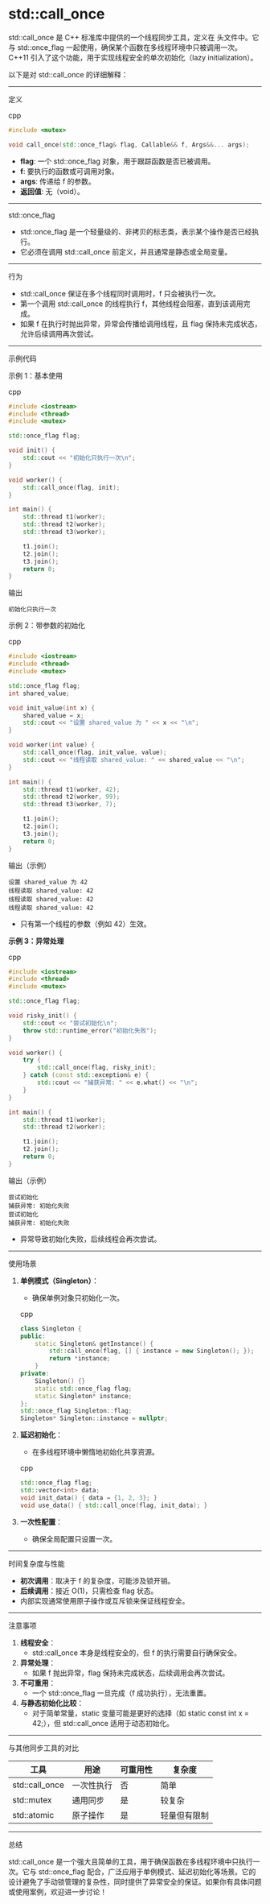 # std::call_once

std::call_once 是 C++ 标准库中提供的一个线程同步工具，定义在 <mutex> 头文件中。它与 std::once_flag 一起使用，确保某个函数在多线程环境中只被调用一次。C++11 引入了这个功能，用于实现线程安全的单次初始化（lazy initialization）。

以下是对 std::call_once 的详细解释：

------

定义

cpp

```cpp
#include <mutex>

void call_once(std::once_flag& flag, Callable&& f, Args&&... args);
```

- **flag**: 一个 std::once_flag 对象，用于跟踪函数是否已被调用。
- **f**: 要执行的函数或可调用对象。
- **args**: 传递给 f 的参数。
- **返回值**: 无（void）。

------

std::once_flag

- std::once_flag 是一个轻量级的、非拷贝的标志类，表示某个操作是否已经执行。
- 它必须在调用 std::call_once 前定义，并且通常是静态或全局变量。

------

行为

- std::call_once 保证在多个线程同时调用时，f 只会被执行一次。
- 第一个调用 std::call_once 的线程执行 f，其他线程会阻塞，直到该调用完成。
- 如果 f 在执行时抛出异常，异常会传播给调用线程，且 flag 保持未完成状态，允许后续调用再次尝试。

------

示例代码

示例 1：基本使用

cpp

```cpp
#include <iostream>
#include <thread>
#include <mutex>

std::once_flag flag;

void init() {
    std::cout << "初始化只执行一次\n";
}

void worker() {
    std::call_once(flag, init);
}

int main() {
    std::thread t1(worker);
    std::thread t2(worker);
    std::thread t3(worker);

    t1.join();
    t2.join();
    t3.join();
    return 0;
}
```

输出

```text
初始化只执行一次
```

示例 2：带参数的初始化

cpp

```cpp
#include <iostream>
#include <thread>
#include <mutex>

std::once_flag flag;
int shared_value;

void init_value(int x) {
    shared_value = x;
    std::cout << "设置 shared_value 为 " << x << "\n";
}

void worker(int value) {
    std::call_once(flag, init_value, value);
    std::cout << "线程读取 shared_value: " << shared_value << "\n";
}

int main() {
    std::thread t1(worker, 42);
    std::thread t2(worker, 99);
    std::thread t3(worker, 7);

    t1.join();
    t2.join();
    t3.join();
    return 0;
}
```

输出（示例）

```text
设置 shared_value 为 42
线程读取 shared_value: 42
线程读取 shared_value: 42
线程读取 shared_value: 42
```

- 只有第一个线程的参数（例如 42）生效。

**示例 3：异常处理**

cpp

```cpp
#include <iostream>
#include <thread>
#include <mutex>

std::once_flag flag;

void risky_init() {
    std::cout << "尝试初始化\n";
    throw std::runtime_error("初始化失败");
}

void worker() {
    try {
        std::call_once(flag, risky_init);
    } catch (const std::exception& e) {
        std::cout << "捕获异常: " << e.what() << "\n";
    }
}

int main() {
    std::thread t1(worker);
    std::thread t2(worker);

    t1.join();
    t2.join();
    return 0;
}
```

输出（示例）

```text
尝试初始化
捕获异常: 初始化失败
尝试初始化
捕获异常: 初始化失败
```

- 异常导致初始化失败，后续线程会再次尝试。

------

使用场景

1. **单例模式（Singleton）**：

   - 确保单例对象只初始化一次。

   cpp

   ```cpp
   class Singleton {
   public:
       static Singleton& getInstance() {
           std::call_once(flag, [] { instance = new Singleton(); });
           return *instance;
       }
   private:
       Singleton() {}
       static std::once_flag flag;
       static Singleton* instance;
   };
   std::once_flag Singleton::flag;
   Singleton* Singleton::instance = nullptr;
   ```

2. **延迟初始化**：

   - 在多线程环境中懒惰地初始化共享资源。

   cpp

   ```cpp
   std::once_flag flag;
   std::vector<int> data;
   void init_data() { data = {1, 2, 3}; }
   void use_data() { std::call_once(flag, init_data); }
   ```

3. **一次性配置**：

   - 确保全局配置只设置一次。

------

时间复杂度与性能

- **初次调用**：取决于 f 的复杂度，可能涉及锁开销。
- **后续调用**：接近 O(1)，只需检查 flag 状态。
- 内部实现通常使用原子操作或互斥锁来保证线程安全。

------

注意事项

1. **线程安全**：
   - std::call_once 本身是线程安全的，但 f 的执行需要自行确保安全。
2. **异常处理**：
   - 如果 f 抛出异常，flag 保持未完成状态，后续调用会再次尝试。
3. **不可重用**：
   - 一个 std::once_flag 一旦完成（f 成功执行），无法重置。
4. **与静态初始化比较**：
   - 对于简单常量，static 变量可能是更好的选择（如 static const int x = 42;），但 std::call_once 适用于动态初始化。

------

与其他同步工具的对比

| 工具           | 用途       | 可重用性 | 复杂度       |
| -------------- | ---------- | -------- | ------------ |
| std::call_once | 一次性执行 | 否       | 简单         |
| std::mutex     | 通用同步   | 是       | 较复杂       |
| std::atomic    | 原子操作   | 是       | 轻量但有限制 |

------

总结

std::call_once 是一个强大且简单的工具，用于确保函数在多线程环境中只执行一次。它与 std::once_flag 配合，广泛应用于单例模式、延迟初始化等场景。它的设计避免了手动锁管理的复杂性，同时提供了异常安全的保证。如果你有具体问题或使用案例，欢迎进一步讨论！
